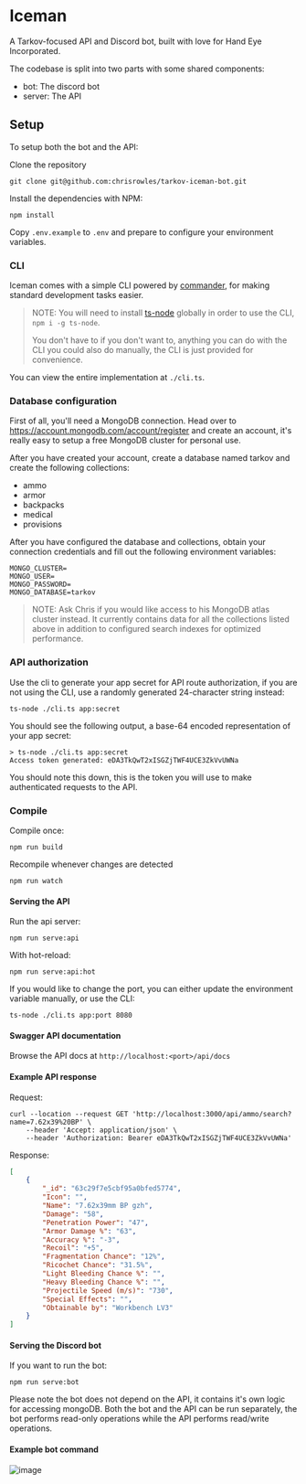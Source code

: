 # Iceman

A Tarkov-focused API and Discord bot, built with love for Hand Eye Incorporated.

The codebase is split into two parts with some shared components:

- bot: The discord bot
- server: The API

## Setup

To setup both the bot and the API:

Clone the repository
```
git clone git@github.com:chrisrowles/tarkov-iceman-bot.git
```

Install the dependencies with NPM:
```
npm install
```

Copy `.env.example` to `.env` and prepare to configure your environment variables.

### CLI

Iceman comes with a simple CLI powered by [commander](https://www.npmjs.com/package/commander#installation), for making standard development tasks easier.

> NOTE: You will need to install [ts-node](https://www.npmjs.com/package/ts-node) globally in order to use the CLI, `npm i -g ts-node`.
>
>You don't have to if you don't want to, anything you can do with the CLI you could also do manually, the CLI is just provided for convenience.

You can view the entire implementation at `./cli.ts`.

### Database configuration

First of all, you'll need a MongoDB connection. Head over to https://account.mongodb.com/account/register and create an account, it's really easy to setup a free MongoDB cluster for personal use.

After you have created your account, create a database named tarkov and create the following collections:
- ammo
- armor
- backpacks
- medical
- provisions

After you have configured the database and collections, obtain your connection credentials and fill out the following environment variables:

```
MONGO_CLUSTER=
MONGO_USER=
MONGO_PASSWORD=
MONGO_DATABASE=tarkov
```

> NOTE: Ask Chris if you would like access to his MongoDB atlas cluster instead. It currently contains data for all the collections listed above in addition to configured search indexes for optimized performance.

### API authorization

Use the cli to generate your app secret for API route authorization, if you are not using the CLI, use a randomly generated 24-character string instead:
```
ts-node ./cli.ts app:secret
```

You should see the following output, a base-64 encoded representation of your app secret:
```
> ts-node ./cli.ts app:secret
Access token generated: eDA3TkQwT2xISGZjTWF4UCE3ZkVvUWNa
```

You should note this down, this is the token you will use to make authenticated requests to the API.

### Compile
Compile once:
```
npm run build
```

Recompile whenever changes are detected
```
npm run watch
```

#### Serving the API

Run the api server:
```
npm run serve:api
```

With hot-reload:
```
npm run serve:api:hot
```

If you would like to change the port, you can either update the environment variable manually, or use the CLI:
```
ts-node ./cli.ts app:port 8080
```

#### Swagger API documentation
Browse the API docs at `http://localhost:<port>/api/docs`

#### Example API response

Request:

```
curl --location --request GET 'http://localhost:3000/api/ammo/search?name=7.62x39%20BP' \
    --header 'Accept: application/json' \
    --header 'Authorization: Bearer eDA3TkQwT2xISGZjTWF4UCE3ZkVvUWNa'
```

Response:
```json
[
    {
        "_id": "63c29f7e5cbf95a0bfed5774",
        "Icon": "",
        "Name": "7.62x39mm BP gzh",
        "Damage": "58",
        "Penetration Power": "47",
        "Armor Damage %": "63",
        "Accuracy %": "-3",
        "Recoil": "+5",
        "Fragmentation Chance": "12%",
        "Ricochet Chance": "31.5%",
        "Light Bleeding Chance %": "",
        "Heavy Bleeding Chance %": "",
        "Projectile Speed (m/s)": "730",
        "Special Effects": "",
        "Obtainable by": "Workbench LV3"
    }
]
```

#### Serving the Discord bot

If you want to run the bot:
```
npm run serve:bot
```

Please note the bot does not depend on the API, it contains it's own logic for accessing mongoDB. Both the bot and the API can be run separately, the bot performs read-only operations while the API performs read/write operations.

#### Example bot command

![image](https://i.imgur.com/TTvqIul.png)